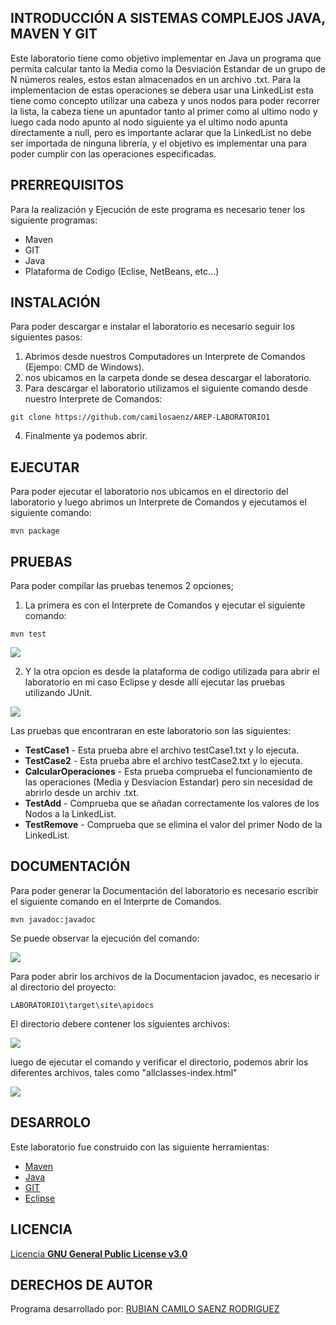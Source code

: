 ## INTRODUCCIÓN A SISTEMAS COMPLEJOS JAVA, MAVEN Y GIT
Este laboratorio tiene como objetivo implementar en Java un programa que permita calcular tanto la Media como la Desviación Estandar de un grupo de N números reales, estos estan almacenados en un archivo .txt.
Para la implementacion de estas operaciones se debera usar una LinkedList esta tiene como concepto utilizar una cabeza y unos nodos para poder recorrer la lista, la cabeza tiene un apuntador tanto al primer como al ultimo nodo y luego cada nodo apunto al nodo siguiente ya el ultimo nodo apunta directamente a null, pero es importante aclarar que la LinkedList no debe ser importada de ninguna librería, y el objetivo es implementar una para poder cumplir  con las operaciones especificadas.

## PRERREQUISITOS
Para la realización y Ejecución de este programa es necesario tener los siguiente programas:
* Maven
* GIT
* Java
* Plataforma de Codigo (Eclise, NetBeans, etc...)

## INSTALACIÓN
Para poder descargar e instalar el laboratorio es necesario seguir los siguientes pasos:
1. Abrimos desde nuestros Computadores un Interprete de Comandos (Ejempo: CMD de Windows).
2. nos ubicamos en la carpeta donde se desea descargar el laboratorio.
3. Para descargar el laboratorio utilizamos el siguiente comando desde nuestro Interprete de Comandos:
```
git clone https://github.com/camilosaenz/AREP-LABORATORIO1
```
4. Finalmente ya podemos abrir.

## EJECUTAR

Para poder ejecutar el laboratorio nos ubicamos en el directorio del laboratorio y luego abrimos un Interprete de Comandos y ejecutamos el siguiente comando:
```
mvn package
```

## PRUEBAS

Para poder compilar las pruebas tenemos 2 opciones;
1. La primera es con el Interprete de Comandos y ejecutar el siguiente comando:
```
mvn test
```

<img src="https://github.com/camilosaenz/AREP-LABORATORIO1/blob/master/img/Test.PNG?raw=true">

2. Y la otra opcion es desde la plataforma de codigo utilizada para abrir el laboratorio en mi caso Eclipse y desde allí ejecutar las pruebas utilizando JUnit.

<img src="https://github.com/camilosaenz/AREP-LABORATORIO1/blob/master/img/junit.PNG?raw=true">

Las pruebas que encontraran en este laboratorio son las siguientes:
* **TestCase1** - Esta prueba abre el archivo testCase1.txt y lo ejecuta.
* **TestCase2** - Esta prueba abre el archivo testCase2.txt y lo ejecuta.
* **CalcularOperaciones** - Esta prueba comprueba el funcionamiento de las operaciones (Media y Desviacion Estandar) pero sin necesidad de abrirlo desde un archiv .txt.
* **TestAdd** - Comprueba que se añadan correctamente los valores de los Nodos a la LinkedList.
* **TestRemove** - Comprueba que se elimina el valor del primer Nodo de la LinkedList.

## DOCUMENTACIÓN
Para poder generar la Documentación del laboratorio es necesario escribir el siguiente comando en el Interprte de Comandos.
```
mvn javadoc:javadoc
```
Se puede observar la ejecución del comando:

<img src="https://github.com/camilosaenz/AREP-LABORATORIO1/blob/master/img/javadoc_comand.PNG?raw=true">

Para poder abrir los archivos de la Documentacion javadoc, es necesario ir al directorio del proyecto:
```
LABORATORIO1\target\site\apidocs
```
El directorio debere contener los siguientes archivos:

<img src="https://github.com/camilosaenz/AREP-LABORATORIO1/blob/master/img/directorioJavadoc.PNG?raw=true">

luego de ejecutar el comando y verificar el directorio, podemos abrir los diferentes archivos, tales como "allclasses-index.html"

<img src="https://github.com/camilosaenz/AREP-LABORATORIO1/blob/master/img/javadoc.PNG?raw=true">

## DESARROLO

Este laboratorio fue construido con las siguiente herramientas:
* [Maven](https://maven.apache.org/)
* [Java](https://www.java.com/es/)
* [GIT](https://git-scm.com/)
* [Eclipse](https://www.eclipse.org/)

## LICENCIA

[Licencia **GNU General Public License v3.0**](https://github.com/camilosaenz/AREP-LABORATORIO1/blob/master/LICENSE)

## DERECHOS DE AUTOR

Programa desarrollado por:
[RUBIAN CAMILO SAENZ RODRIGUEZ](https://github.com/camilosaenz)
